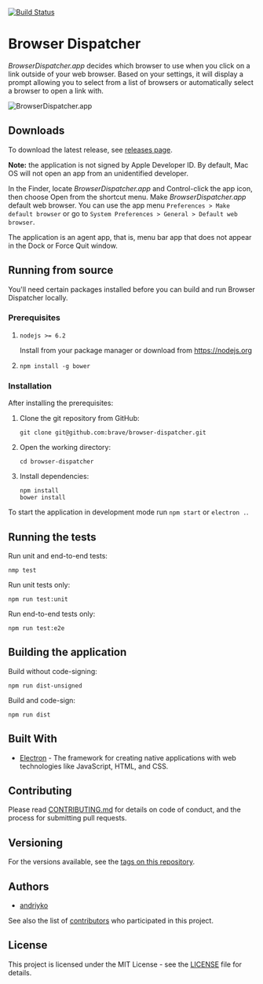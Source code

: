[![Build Status](https://travis-ci.org/andriyko/browser-dispatcher.svg?branch=master)](https://travis-ci.org/andriyko/browser-dispatcher)

# Browser Dispatcher
*BrowserDispatcher.app* decides which browser to use when you click on a link outside of your web browser.
Based on your settings, it will display a prompt allowing you to select from a list of browsers or automatically select a browser to open a link with.

![BrowserDispatcher.app](http://i.imgur.com/bwjHlb5.png)

## Downloads
To download the latest release, see [releases page](https://github.com/andriyko/browser-dispatcher/releases).

**Note:** the application is not signed by Apple Developer ID.
By default, Mac OS will not open an app from an unidentified developer.

In the Finder, locate *BrowserDispatcher.app* and Control-click the app icon, then choose Open from the shortcut menu.
Make *BrowserDispatcher.app* default web browser. You can use the app menu `Preferences > Make default browser` or go to `System Preferences > General > Default web browser`.

The application is an agent app, that is, menu bar app that does not appear in the Dock or Force Quit window.

## Running from source
You'll need certain packages installed before you can build and run Browser Dispatcher locally.

### Prerequisites
1. `nodejs >= 6.2`

    Install from your package manager or download from https://nodejs.org

2. `npm install -g bower`

### Installation

After installing the prerequisites:

1. Clone the git repository from GitHub:
    ```
    git clone git@github.com:brave/browser-dispatcher.git
    ```

2. Open the working directory:
    ```
    cd browser-dispatcher
    ```
3. Install dependencies:

    ```
    npm install
    bower install
    ```

To start the application in development mode run `npm start` or `electron .`.

## Running the tests

Run unit and end-to-end tests:
```
nmp test
```

Run unit tests only:
```
npm run test:unit
```

Run end-to-end tests only:
```
npm run test:e2e
```


## Building the application

Build without code-signing:
```
npm run dist-unsigned
```

Build and code-sign:
```
npm run dist
```

## Built With

* [Electron](http://electron.atom.io) - The framework for creating native applications with web technologies like JavaScript, HTML, and CSS.

## Contributing

Please read [CONTRIBUTING.md](https://github.com/andriyko/browser-dispatcher/blob/master/.github/CONTRIBUTING.md) for details on code of conduct, and the process for submitting pull requests.

## Versioning

For the versions available, see the [tags on this repository](https://github.com/andriyko/browser-dispatcher/tags).

## Authors

* [andriyko](https://github.com/andriyko)

See also the list of [contributors](CONTRIBUTORS.md) who participated in this project.

## License

This project is licensed under the MIT License - see the [LICENSE](LICENSE) file for details.
